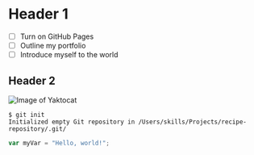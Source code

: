 # Header 1

- [ ] Turn on GitHub Pages
- [ ] Outline my portfolio
- [ ] Introduce myself to the world

## Header 2

![Image of Yaktocat](https://octodex.github.com/images/yaktocat.png)

```
$ git init
Initialized empty Git repository in /Users/skills/Projects/recipe-repository/.git/
```

``` javascript
var myVar = "Hello, world!";
```
